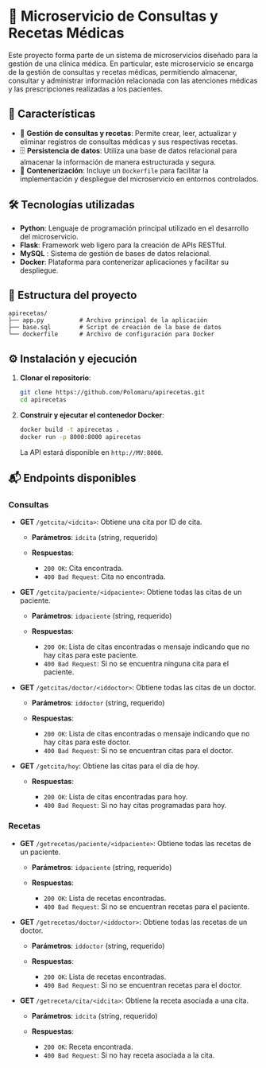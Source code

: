 
# 🏥 Microservicio de Consultas y Recetas Médicas

Este proyecto forma parte de un sistema de microservicios diseñado para la gestión de una clínica médica. En particular, este microservicio se encarga de la gestión de consultas y recetas médicas, permitiendo almacenar, consultar y administrar información relacionada con las atenciones médicas y las prescripciones realizadas a los pacientes.

## 🚀 Características

* 📄 **Gestión de consultas y recetas**: Permite crear, leer, actualizar y eliminar registros de consultas médicas y sus respectivas recetas.
* 🗄️ **Persistencia de datos**: Utiliza una base de datos relacional para almacenar la información de manera estructurada y segura.
* 🐳 **Contenerización**: Incluye un `Dockerfile` para facilitar la implementación y despliegue del microservicio en entornos controlados.

## 🛠️ Tecnologías utilizadas

* **Python**: Lenguaje de programación principal utilizado en el desarrollo del microservicio.
* **Flask**: Framework web ligero para la creación de APIs RESTful.
* **MySQL** : Sistema de gestión de bases de datos relacional.
* **Docker**: Plataforma para contenerizar aplicaciones y facilitar su despliegue.

## 📁 Estructura del proyecto



````
apirecetas/
├── app.py          # Archivo principal de la aplicación
├── base.sql        # Script de creación de la base de datos
└── dockerfile      # Archivo de configuración para Docker
````

## ⚙️ Instalación y ejecución

1. **Clonar el repositorio**:

   ```bash
   git clone https://github.com/Polomaru/apirecetas.git
   cd apirecetas
   ```

2. **Construir y ejecutar el contenedor Docker**:

   ```bash
   docker build -t apirecetas .
   docker run -p 8000:8000 apirecetas
   ```

   La API estará disponible en `http://MV:8000`.

## 📬 Endpoints disponibles

### Consultas

* **GET** `/getcita/<idcita>`: Obtiene una cita por ID de cita.

  * **Parámetros**: `idcita` (string, requerido)
  * **Respuestas**:

    * `200 OK`: Cita encontrada.
    * `400 Bad Request`: Cita no encontrada.

* **GET** `/getcita/paciente/<idpaciente>`: Obtiene todas las citas de un paciente.

  * **Parámetros**: `idpaciente` (string, requerido)
  * **Respuestas**:

    * `200 OK`: Lista de citas encontradas o mensaje indicando que no hay citas para este paciente.
    * `400 Bad Request`: Si no se encuentra ninguna cita para el paciente.

* **GET** `/getcitas/doctor/<iddoctor>`: Obtiene todas las citas de un doctor.

  * **Parámetros**: `iddoctor` (string, requerido)
  * **Respuestas**:

    * `200 OK`: Lista de citas encontradas o mensaje indicando que no hay citas para este doctor.
    * `400 Bad Request`: Si no se encuentran citas para el doctor.

* **GET** `/getcita/hoy`: Obtiene las citas para el día de hoy.

  * **Respuestas**:

    * `200 OK`: Lista de citas encontradas para hoy.
    * `400 Bad Request`: Si no hay citas programadas para hoy.

### Recetas

* **GET** `/getrecetas/paciente/<idpaciente>`: Obtiene todas las recetas de un paciente.

  * **Parámetros**: `idpaciente` (string, requerido)
  * **Respuestas**:

    * `200 OK`: Lista de recetas encontradas.
    * `400 Bad Request`: Si no se encuentran recetas para el paciente.

* **GET** `/getrecetas/doctor/<iddoctor>`: Obtiene todas las recetas de un doctor.

  * **Parámetros**: `iddoctor` (string, requerido)
  * **Respuestas**:

    * `200 OK`: Lista de recetas encontradas.
    * `400 Bad Request`: Si no se encuentran recetas para el doctor.

* **GET** `/getreceta/cita/<idcita>`: Obtiene la receta asociada a una cita.

  * **Parámetros**: `idcita` (string, requerido)
  * **Respuestas**:

    * `200 OK`: Receta encontrada.
    * `400 Bad Request`: Si no hay receta asociada a la cita.

